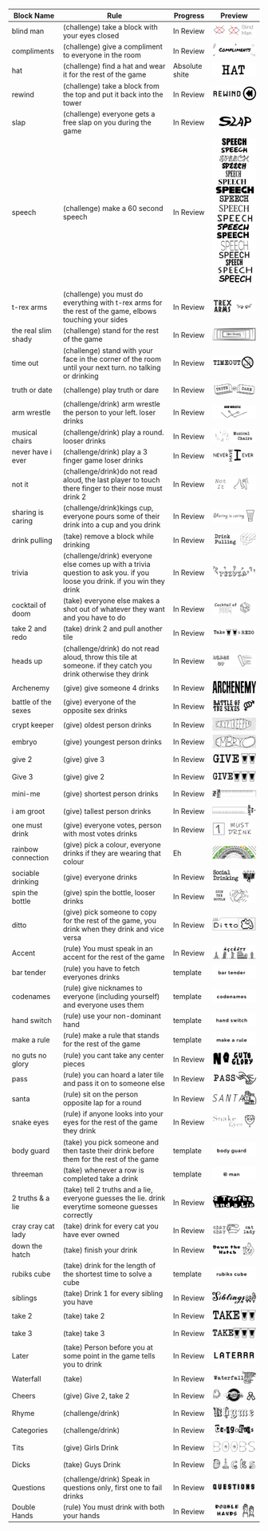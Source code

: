 | Block Name          | Rule                                                                                                                      | Progress        | Preview                                                               |
| ------------------- | ------------------------------------------------------------------------------------------------------------------------- | --------------- | --------------------------------------------------------------------- |
| blind man           | (challenge) take a block with your eyes closed                                                                            | In Review       | <img src="./export/blocks the second git.ai_Blind Man.svg">           |
| compliments         | (challenge)  give a compliment to everyone in the room                                                                    | In Review       | <img src="./export/blocks the second git.ai_Compliments.svg">         |
| hat                 | (challenge)  find a hat and wear it for the rest of the game                                                              | Absolute shite  | <img src="./export/blocks the second git.ai_Hat.svg">                 |
| rewind              | (challenge) take a block from the top and put it back into the tower                                                      | In Review       | <img src="./export/blocks the second git.ai_rewind.svg">              |
| slap                | (challenge) everyone gets a free slap on you during the game                                                              | In Review       | <img src="./export/blocks the second git.ai_SLAP.svg">                |
| speech              | (challenge) make a 60 second speech                                                                                       | In Review       | <img src="./export/blocks the second git.ai_speech.svg">              |
| t-rex arms          | (challenge) you must do everything with t-rex arms for the rest of the game, elbows touching your sides                   | In Review       | <img src="./export/blocks the second git.ai_TREX ARMS.svg">           |
| the real slim shady | (challenge) stand for the rest of the game                                                                                | In Review       | <img src="./export/blocks the second git.ai_Slim Shdy.svg">           |
| time out            | (challenge) stand with your face in the corner of the room until your next turn. no talking or drinking                   | In Review       | <img src="./export/blocks the second git.ai_Timeout.svg">             |
| truth or date       | (challenge) play truth or dare                                                                                            | In Review       | <img src="./export/blocks the second git.ai_Truth or Dare.svg">       |
| arm wrestle         | (challenge/drink) arm wrestle the person to your left. loser drinks                                                       | In Review       | <img src="./export/blocks the second git.ai_Arm Wrestle.svg">         |
| musical chairs      | (challenge/drink) play a round. looser drinks                                                                             | In Review       | <img src="./export/blocks the second git.ai_Musical Chairs.svg">      |
| never have i ever   | (challenge/drink) play a 3 finger game loser drinks                                                                       | In Review       | <img src="./export/blocks the second git.ai_Never have i ever.svg">   |
| not it              | (challenge/drink)do not read aloud, the last player to touch there finger to their nose must drink 2                      | In Review       | <img src="./export/blocks the second git.ai_Not it.svg">              |
| sharing is caring   | (challenge/drink)kings cup, everyone pours some of their drink into a cup and you drink                                   | In Review       | <img src="./export/blocks the second git.ai_Sharing is Caring.svg">   |
| drink pulling       | (take) remove a block while drinking                                                                                      | In Review       | <img src="./export/blocks the second git.ai_Drink Pulling.svg">       |
| trivia              | (challenge/drink) everyone else comes up with a trivia question to ask you. if you loose you drink. if you win they drink | In Review       | <img src="./export/blocks the second git.ai_Trivia.svg">              |
| cocktail of doom    | (take)  everyone else makes a shot out of whatever they want and you have to do                                           | In Review       | <img src="./export/blocks the second git.ai_Cocktail of Doom.svg">    |
| take 2 and redo     | (take)  drink 2 and pull another tile                                                                                     | In Review       | <img src="./export/blocks the second git.ai_Take 2 + Redo.svg">       |
| heads up            | (challenge/drink) do not read aloud, throw this tile at someone. if they catch you drink otherwise they drink             | In Review       | <img src="./export/blocks the second git.ai_heads up.svg">            |
| Archenemy           | (give) give someone 4 drinks                                                                                              | In Review       | <img src="./export/blocks the second git.ai_Archenemy.svg">           |
| battle of the sexes | (give)  everyone of the opposite sex drinks                                                                               | In Review       | <img src="./export/blocks the second git.ai_Battle of the sexes.svg"> |
| crypt keeper        | (give) oldest person drinks                                                                                               | In Review       | <img src="./export/blocks the second git.ai_Cryptkeper.svg">          |
| embryo              | (give)  youngest person drinks                                                                                            | In Review       | <img src="./export/blocks the second git.ai_Embryo.svg">              |
| give 2              | (give)  give 3                                                                                                            | In Review       | <img src="./export/blocks the second git.ai_give 2.svg">              |
| Give 3              | (give)  give 2                                                                                                            | In Review       | <img src="./export/blocks the second git.ai_give 3.svg">              |
| mini-me             | (give)  shortest person drinks                                                                                            | In Review       | <img src="./export/blocks the second git.ai_Mini Me.svg">             |
| i am groot          | (give)  tallest person drinks                                                                                             | In Review       | <img src="./export/blocks the second git.ai_I AM GROOT.svg">          |
| one must drink      | (give)  everyone votes, person with most votes drinks                                                                     | In Review       | <img src="./export/blocks the second git.ai_One must drink.svg">      |
| rainbow connection  | (give) pick a colour, everyone drinks if they are wearing that colour                                                     | Eh              | <img src="./export/blocks the second git.ai_Rainbow connection.svg">  |
| sociable drinking   | (give)  everyone drinks                                                                                                   | In Review       | <img src="./export/blocks the second git.ai_Social Drinking.svg">     |
| spin the bottle     | (give)  spin the bottle, looser drinks                                                                                    | In Review       | <img src="./export/blocks the second git.ai_Spin the bottle.svg">     |
| ditto               | (give)  pick someone to copy for the rest of the game, you drink when they drink and vice versa                           | In Review       | <img src="./export/blocks the second git.ai_Ditto.svg">               |
| Accent              | (rule) You must speak in an accent for the rest of the game                                                               | In Review       | <img src="./export/blocks the second git.ai_Accents.svg">             |
| bar tender          | (rule) you have to fetch everyones drinks                                                                                 | template        | <img src="./export/blocks the second git.ai_bar tender-.svg">         |
| codenames           | (rule)  give  nicknames to everyone (including yourself) and everyone uses them                                           | template        | <img src="./export/blocks the second git.ai_codenames.svg">           |
| hand switch         | (rule)  use your non-dominant hand                                                                                        | template        | <img src="./export/blocks the second git.ai_hand switch-.svg">        |
| make a rule         | (rule)  make a rule that stands for the rest of the game                                                                  | template        | <img src="./export/blocks the second git.ai_make a rule-.svg">        |
| no guts no glory    | (rule)  you cant take any center pieces                                                                                   | In Review       |<img src="./export/blocks the second git.ai_no guts no glory-.svg">   |
| pass                | (rule)  you can hoard a later tile and pass it on to someone else                                                         | In Review       | <img src="./export/blocks the second git.ai_pass.svg">                |
| santa               | (rule) sit on the person opposite lap for a round                                                                         | In Review       | <img src="./export/blocks the second git.ai_santa.svg">               |
| snake eyes          | (rule) if anyone looks into your eyes for the rest of the game they drink                                                 | In Review       | <img src="./export/blocks the second git.ai_snake eyes-.svg">         |
| body guard          | (take) you pick someone and then taste their drink before them for the rest of the game                                   | template        | <img src="./export/blocks the second git.ai_body guard-.svg">         |
| threeman            | (take) whenever a row is completed take a drink                                                                           | template        | <img src="./export/blocks the second git.ai_threeman.svg">            |
| 2 truths & a lie    | (take) tell 2 truths and a lie, everyone guesses the lie. drink everytime someone guesses correctly                       | In Review       | <img src="./export/blocks the second git.ai_2 truths.svg">            |
| cray cray cat lady  | (take) drink for every cat you have ever owned                                                                            | In Review       | <img src="./export/blocks the second git.ai_cray cray cat lady-.svg"> |
| down the hatch      | (take) finish your drink                                                                                                  | In Review       | <img src="./export/blocks the second git.ai_down the hatch-.svg">     |
| rubiks cube         | (take) drink for the length of the shortest time to solve a cube                                                          | template        | <img src="./export/blocks the second git.ai_rubiks cube.svg">         |
| siblings            | (take) Drink 1 for every sibling you have                                                                                 | In Review       | <img src="./export/blocks the second git.ai_siblings.svg">            |
| take 2              | (take) take 2                                                                                                             | In Review       | <img src="./export/blocks the second git.ai_Take 2.svg">              |
| take 3              | (take) take 3                                                                                                             | In Review       | <img src="./export/blocks the second git.ai_Take 3.svg">              |
| Later               | (take)  Person before you at some point in the game tells you to drink                                                    | In Review       | <img src="./export/blocks the second git.ai_Later.svg">               |
| Waterfall           | (take)                                                                                                                    | In Review       | <img src="./export/blocks the second git.ai_waterfall.svg">           |
| Cheers              | (give) Give 2, take 2                                                                                                     | In Review       | <img src="./export/blocks the second git.ai_cheers.svg">              |
| Rhyme               | (challenge/drink)                                                                                                         | In Review       | <img src="./export/blocks the second git.ai_rhyme.svg">               |
| Categories          | (challenge/drink)                                                                                                         | In Review       | <img src="./export/blocks the second git.ai_categories.svg">          |
| Tits                | (give) Girls Drink                                                                                                        | In Review       | <img src="./export/blocks the second git.ai_tits.svg">                |
| Dicks               | (take) Guys Drink                                                                                                         | In Review       | <img src="./export/blocks the second git.ai_dicks.svg">               |
| Questions           | (challenge/drink) Speak in questions only, first one to fail drinks                                                       | In Review       | <img src="./export/blocks the second git.ai_Questions.svg">           |
| Double Hands        | (rule) You must drink with both your hands                                                                                | In Review       | <img src="./export/blocks the second git.ai_Double Hands.svg">        |
